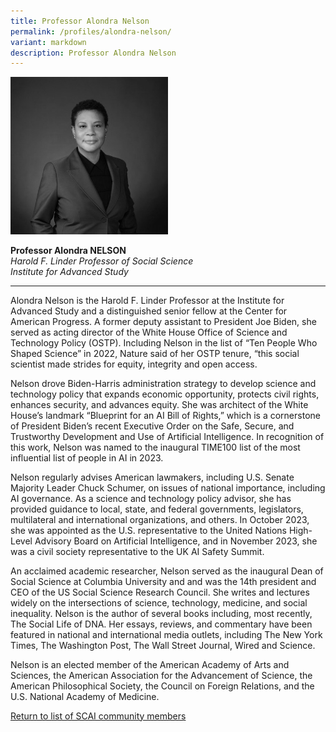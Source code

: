 ```yaml
---
title: Professor Alondra Nelson
permalink: /profiles/alondra-nelson/
variant: markdown
description: Professor Alondra Nelson
---
```

<div style="width:50%"><img src="/images/People/alondra_nelson_2.jpg" alt="Alondra Nelson"></div>

**Professor Alondra NELSON**<br>*Harold F. Linder Professor of Social Science*<br>*Institute for Advanced Study*<br>

---

Alondra Nelson is the Harold F. Linder Professor at the Institute for Advanced Study and a distinguished senior fellow at the Center for American Progress. A former deputy assistant to President Joe Biden, she served as acting director of the White House Office of Science and Technology Policy (OSTP). Including Nelson in the list of “Ten People Who Shaped Science” in 2022, Nature said of her OSTP tenure, “this social scientist made strides for equity, integrity and open access.
 
Nelson drove Biden-Harris administration strategy to develop science and technology policy that expands economic opportunity, protects civil rights, enhances security, and advances equity. She was architect of the White House’s landmark “Blueprint for an AI Bill of Rights,” which is a cornerstone of President Biden’s recent Executive Order on the Safe, Secure, and Trustworthy Development and Use of Artificial Intelligence. In recognition of this work, Nelson was named to the inaugural TIME100 list of the most influential list of people in AI in 2023.

Nelson regularly advises American lawmakers, including U.S. Senate Majority Leader Chuck Schumer, on issues of national importance, including AI governance. As a science and technology policy advisor, she has provided guidance to local, state, and federal governments, legislators, multilateral and international organizations, and others. In October 2023, she was appointed as the U.S. representative to the United Nations High-Level Advisory Board on Artificial Intelligence, and in November 2023, she was a civil society representative to the UK AI Safety Summit.

An acclaimed academic researcher, Nelson served as the inaugural Dean of Social Science at Columbia University and and was the 14th president and CEO of the US Social Science Research Council. She writes and lectures widely on the intersections of science, technology, medicine, and social inequality. Nelson is the author of several books including, most recently, The Social Life of DNA. Her essays, reviews, and commentary have been featured in national and international media outlets, including The New York Times, The Washington Post, The Wall Street Journal, Wired and Science.

Nelson is an elected member of the American Academy of Arts and Sciences, the American Association for the Advancement of Science, the American Philosophical Society, the Council on Foreign Relations, and the U.S. National Academy of Medicine. 

[Return to list of SCAI community members](/community)